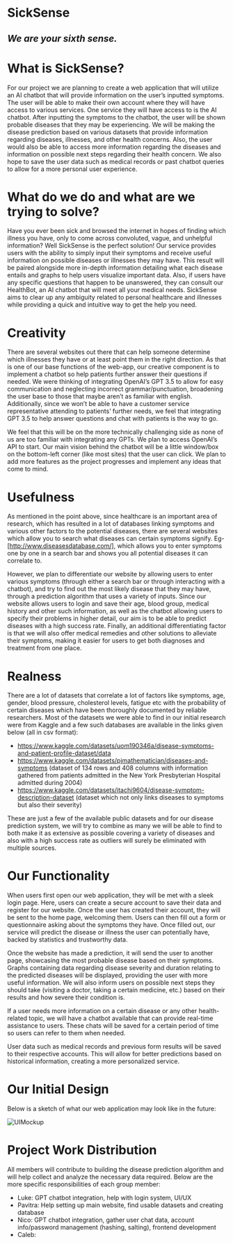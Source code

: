 # SickSense
## _We are your sixth sense._

# What is SickSense?

For our project we are planning to create a web application that will utilize an AI chatbot that will provide information on the user’s inputted symptoms. The user will be able to make their own account where they will have access to various services. One service they will have access to is the AI chatbot. After inputting the symptoms to the chatbot, the user will be shown probable diseases that they may be experiencing. We will be making the disease prediction based on various datasets that provide information regarding diseases, illnesses, and other health concerns. Also, the user would also be able to access more information regarding the diseases and information on possible next steps regarding their health concern. We also hope to save the user data such as medical records or past chatbot queries to allow for a more personal user experience.

# What do we do and what are we trying to solve?

Have you ever been sick and browsed the internet in hopes of finding which illness you have, only to come across convoluted, vague, and unhelpful information? Well SickSense is the perfect solution! 
Our service provides users with the ability to simply input their symptoms and receive useful information on possible diseases or illnesses they may have. This result will be paired alongside more 
in-depth information detailing what each disease entails and graphs to help users visualize important data. Also, if users have any specific questions that happen to be unanswered, they can consult 
our HealthBot, an AI chatbot that will meet all your medical needs. SickSense aims to clear up any ambiguity related to personal healthcare and illnesses while providing a quick and intuitive way to 
get the help you need.

# Creativity

There are several websites out there that can help someone determine which illnesses they have or at least point them in the right direction. As that is one of our base functions of the web-app, our 
creative component is to implement a chatbot so help patients further answer their questions if needed. We were thinking of integrating OpenAI’s GPT 3.5 to allow for easy communication and neglecting 
incorrect grammar/punctuation, broadening the user base to those that maybe aren’t as familiar with english. Additionally, since we won’t be able to have a customer service representative attending 
to patients’ further needs, we feel that integrating GPT 3.5 to help answer questions and chat with patients is the way to go.

We feel that this will be on the more technically challenging side as none of us are too familiar with integrating any GPTs. We plan to access OpenAI’s API to start. Our main vision behind the chatbot 
will be a little window/box on the bottom-left corner (like most sites) that the user can click. We plan to add more features as the project progresses and implement any ideas that come to mind. 

# Usefulness

As mentioned in the point above, since healthcare is an important area of research, which has resulted in a lot of databases linking symptoms and various other factors to the potential diseases, there 
are several websites which allow you to search what diseases can certain symptoms signify. Eg- [http://www.diseasesdatabase.com/], which allows you to enter symptoms one by one in a search bar and shows 
you all potential diseases it can correlate to.

However, we plan to differentiate our website by allowing users to enter various symptoms (through either a search bar or through interacting with a chatbot), and try to find out the most likely disease 
that they may have, through a prediction algorithm that uses a variety of inputs. Since our website allows users to login and save their age, blood group, medical history and other such information, as 
well as the chatbot allowing users to specify their problems in higher detail, our aim is to be able to predict diseases with a high success rate. Finally, an additional differentiating factor is that 
we will also offer medical remedies and other solutions to alleviate their symptoms, making it easier for users to get both diagnoses and treatment from one place.

# Realness

There are a lot of datasets that correlate a lot of factors like symptoms, age, gender, blood pressure, cholesterol levels, fatigue etc with the probability of certain diseases which have been thoroughly 
documented by reliable researchers. Most of the datasets we were able to find in our initial research were from Kaggle and a few such databases are available in the links given below (all in csv format):

- https://www.kaggle.com/datasets/uom190346a/disease-symptoms-and-patient-profile-dataset/data
- https://www.kaggle.com/datasets/pjmathematician/diseases-and-symptoms (dataset of 134 rows and 408 columns with information gathered from patients admitted in the New York Presbyterian Hospital admitted during 2004)
- https://www.kaggle.com/datasets/itachi9604/disease-symptom-description-dataset (dataset which not only links diseases to symptoms but also their severity)

These are just a few of the available public datasets and for our disease prediction system, we will try to combine as many we will be able to find to both make it as extensive as possible covering a 
variety of diseases and also with a high success rate as outliers will surely be eliminated with multiple sources.

# Our Functionality

When users first open our web application, they will be met with a sleek login page. Here, users can create a secure account to save their data and register for our website. Once the user has created 
their account, they will be sent to the home page, welcoming them. Users can then fill out a form or questionnaire asking about the symptoms they have. Once filled out, our service will predict the 
disease or illness the user can potentially have, backed by statistics and trustworthy data.

Once the website has made a prediction, it will send the user to another page, showcasing the most probable disease based on their symptoms. Graphs containing data regarding disease severity and duration 
relating to the predicted diseases will be displayed, providing the user with more useful information. We will also inform users on possible next steps they should take (visiting a doctor, taking a 
certain medicine, etc.) based on their results and how severe their condition is.

If a user needs more information on a certain disease or any other health-related topic, we will have a chatbot available that can provide real-time assistance to users. These chats will be saved for a 
certain period of time so users can refer to them when needed.

User data such as medical records and previous form results will be saved to their respective accounts. This will allow for better predictions based on historical information, creating a more personalized service.

# Our Initial Design

Below is a sketch of what our web application may look like in the future:

![UIMockup](https://i.imgur.com/0SFM1EP.png)

# Project Work Distribution

All members will contribute to building the disease prediction algorithm and will help collect and analyze the necessary data required. Below are the more specific responsibilities of each group member:

- Luke: GPT chatbot integration, help with login system, UI/UX
- Pavitra: Help setting up main website, find usable datasets and creating database
- Nico: GPT chatbot integration, gather user chat data, account info/password management (hashing, salting), frontend development
- Caleb: 
